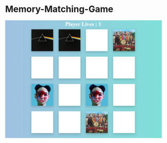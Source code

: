 # Memory-Matching-Game
![Match Making Game](https://github.com/vandana3fullara/Memory-Matching-Game/blob/master/Match%20Making%20Game.png)
